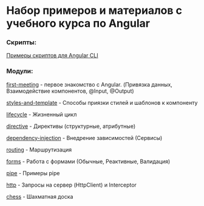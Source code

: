 # Набор примеров и материалов с учебного курса по Angular

### Скрипты:

[Примеры скриптов для Angular CLI](https://github.com/1000001rtem/angular-training-courses/blob/master/src/assets/scripts)

### Модули:

[first-meeting](https://github.com/1000001rtem/angular-training-courses/tree/master/src/app/first-meeting) - первое
знакомство с Angular.
(Привязка данных, Взаимодействие компонентов, @Input, @Output)

[styles-and-template](https://github.com/1000001rtem/angular-training-courses/tree/master/src/app/styles-and-templates) - Способы приязки стилей и шаблонов к компоненту

[lifecycle](https://github.com/1000001rtem/angular-training-courses/tree/master/src/app/lifecycle) - Жизненный цикл

[directive](https://github.com/1000001rtem/angular-training-courses/tree/master/src/app/directive) - Директивы (структурные, атрибутные)

[dependency-injection](https://github.com/1000001rtem/angular-training-courses/tree/master/src/app/dependency-injection) - Внедрение зависимостей (Сервисы)

[routing](https://github.com/1000001rtem/angular-training-courses/tree/master/src/app/routing) - Маршрутизация

[forms](https://github.com/1000001rtem/angular-training-courses/tree/master/src/app/forms) - Работа с формами (Обычные, Реактивные, Валидация)

[pipe](https://github.com/1000001rtem/angular-training-courses/tree/master/src/app/pipe) - Примеры pipe

[http](https://github.com/1000001rtem/angular-training-courses/tree/master/src/app/http) - Запросы на сервер (HttpClient) и Interceptor

[chess](https://github.com/1000001rtem/angular-training-courses/tree/master/src/app/chess) - Шахматная доска
